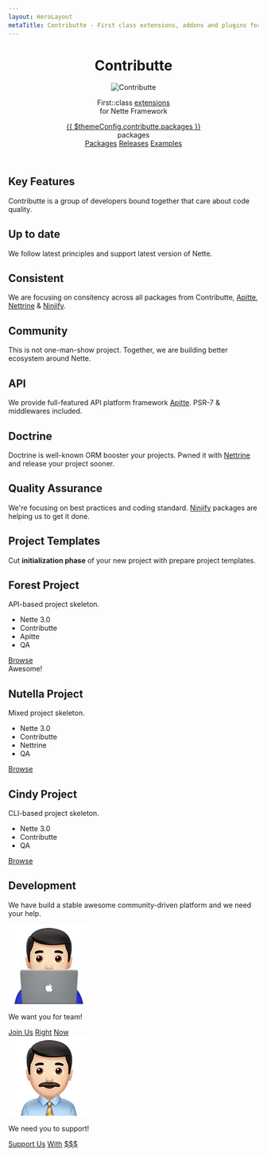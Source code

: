 ```yaml
---
layout: HeroLayout
metaTitle: Contributte - First class extensions, addons and plugins for Nette Framework. Planty of examples and tricks for Nette.
---
```


<header class="text-center pb-24">
  <h1 class="hidden">Contributte</h1>
  <div class="md:flex items-center">
    <div class="flex-grow-1">
      <img src="/contributte.png" class="m-auto" alt="Contributte" title="Contributte logo" width="150">
      <p class="text-4xl xl:text-5xl leading-12 text-gray-800 mt-6 font-black">
        First::class <a href="/packages/" class="font-black underline">extensions</a> <br>for Nette Framework
      </p>
    </div>
    <div class="flex-grow-0 min-w-40 mr-0 ml-auto flex flex-col leading-tight my-8 md:my-0">
      <div class="shadow-lg rounded-lg">
        <div class="p-6 bg-blue-600 rounded-t-lg text-white">
          <div class="text-8xl"><a href="/packages/">{{ $themeConfig.contributte.packages }}</a></div>
          <div class="text-2xl font-bold">packages</div>
        </div>
        <div class="p-4 bg-white rounded-b-lg">
          <a href="/packages/" class="underline text-blue-600 font-bold py-2 px-4">Packages</a>
          <a href="/releases.html" class="underline text-blue-600 font-bold py-2 px-4">Releases</a>
          <a href="/examples.html" class="underline text-blue-600 font-bold py-2 px-4">Examples</a>
        </div>
      </div>
    </div>
  </div>
</header>

<section>
  <div class="container max-w-full mx-auto py-24">
    <h1 class="text-center text-4xl text-black font-medium leading-snug tracking-wider">
      Key Features
    </h1>
    <p class="text-center text-lg text-gray-700 mt-2 px-6">
      Contributte is a group of developers bound together that care about code quality.
    </p>
    <div class="h-1 mx-auto bg-blue-600 w-24 opacity-75 mt-4 rounded"></div>
    <div class="mt-12 flex flex-wrap">
      <div class="md:w-1/3 sm:w-100 px-4 pb-6">
        <h2 class="text-2xl font-medium">Up to date</h2>
        <p>We follow latest principles and support latest version of Nette.</p>
      </div>
      <div class="md:w-1/3 sm:w-100 px-4 pb-6">
        <h2 class="text-2xl font-medium">Consistent</h2>
        <p>We are focusing on consitency across all packages from Contributte, <a class="underline" href="/apitte/">Apitte</a>, <a class="underline" href="/nettrine/">Nettrine</a> & <a class="underline" href="/ninjify/">Ninjify</a>.</p>
      </div>
      <div class="md:w-1/3 sm:w-100 px-4 pb-6">
        <h2 class="text-2xl font-medium">Community</h2>
        <p>This is not one-man-show project. Together, we are building better ecosystem around Nette.</p>
      </div>
      <div class="md:w-1/3 sm:w-100 px-4 pb-6">
        <h2 class="text-2xl font-medium">API</h2>
        <p>We provide full-featured API platform framework <a class="underline" href="/apitte/">Apitte</a>. PSR-7 & middlewares included.</p>
      </div>
      <div class="md:w-1/3 sm:w-100 px-4 pb-6">
        <h2 class="text-2xl font-medium">Doctrine</h2>
        <p>Doctrine is well-known ORM booster your projects. Pwned it with <a class="underline" href="/nettrine/">Nettrine</a> and release your project sooner.</p>
      </div>
      <div class="md:w-1/3 sm:w-100 px-4 pb-6">
        <h2 class="text-2xl font-medium">Quality Assurance</h2>
        <p>We're focusing on best practices and coding standard. <a class="underline" href="/ninjify/">Ninjify</a> packages are helping us to get it done. </p>
      </div>
    </div>
  </div>
</section>

<section>
  <div class="container max-w-full mx-auto py-24">
    <h1 class="text-center text-4xl text-black font-medium leading-snug tracking-wider">
      Project Templates
    </h1>
    <p class="text-center text-lg text-gray-700 mt-2 px-6">
      Cut <strong>initialization phase</strong> of your new project with prepare project templates.
    </p>
    <div class="h-1 mx-auto bg-blue-600 w-24 opacity-75 mt-4 rounded"></div>
    <div class="max-w-full md:max-w-6xl mx-auto my-3 md:px-8">
      <div class="relative block flex flex-col md:flex-row items-center">
        <div class="w-11/12 max-w-sm sm:w-3/5 lg:w-1/3 sm:my-5 my-8 relative z-0 rounded-lg shadow-lg md:-mr-4">
          <div class="bg-white text-black rounded-lg shadow-inner shadow-lg overflow-hidden">
            <div class="block text-left text-sm sm:text-md max-w-sm mx-auto mt-2 text-black px-8 lg:px-6">
              <h1 class="text-lg font-medium p-3 pb-0 text-center tracking-wide">
                Forest Project
              </h1>
              <p class="text-center pt-2 pb-6">API-based project skeleton.</p>
            </div>
            <div class="flex flex-wrap mt-3 px-6">
              <ul>
                <li class="flex items-center">
                  <div class=" rounded-full p-2 fill-current text-green-700">
                    <svg-circle />
                  </div>
                  <span class="text-gray-700 text-lg ml-3">Nette 3.0</span>
                </li>
                <li class="flex items-center">
                  <div class=" rounded-full p-2 fill-current text-green-700">
                    <svg-circle />
                  </div>
                  <span class="text-gray-700 text-lg ml-3">Contributte</span>
                </li>
                <li class="flex items-center">
                  <div class=" rounded-full p-2 fill-current text-green-700">
                    <svg-circle />
                  </div>
                  <span class="text-gray-700 text-lg ml-3">Apitte</span>
                </li>
                <li class="flex items-center">
                  <div class=" rounded-full p-2 fill-current text-green-700">
                    <svg-circle />
                  </div>
                  <span class="text-gray-700 text-lg ml-3">QA</span>
                </li>
              </ul>
            </div>
            <div class="block flex items-center p-8  uppercase">
              <a href="https://github.com/planette/forest-project" class="mt-3 text-lg text-center font-semibold bg-blue-800 w-full text-white rounded-lg px-6 py-3 block shadow-xl hover:bg-blue-700">
                Browse
              </a>
            </div>
          </div>
        </div>
        <div class="w-full max-w-md sm:w-2/3 lg:w-1/3 sm:my-5 my-8 relative z-10 bg-white rounded-lg shadow-lg">
          <div class="text-sm leading-none rounded-t-lg bg-gray-200 text-black font-semibold uppercase py-4 text-center tracking-wide">
            Awesome!
          </div>
          <div class="block text-left text-sm sm:text-md max-w-sm mx-auto mt-2 text-black px-8 lg:px-6">
            <h1 class="text-lg font-medium p-3 pb-0 text-center tracking-wide">
              Nutella Project
            </h1>
            <p class="text-center pt-2 pb-6">Mixed project skeleton.</p>
          </div>
          <div class="flex pl-12 justify-start sm:justify-start mt-3">
            <ul>
              <li class="flex items-center">
                <div class=" rounded-full p-2 fill-current text-green-700">
                  <svg-circle />
                </div>
                <span class="text-gray-700 text-lg ml-3">Nette 3.0</span>
              </li>
              <li class="flex items-center">
                <div class=" rounded-full p-2 fill-current text-green-700">
                  <svg-circle />
                </div>
                <span class="text-gray-700 text-lg ml-3">Contributte</span>
              </li>
              <li class="flex items-center">
                <div class=" rounded-full p-2 fill-current text-green-700">
                  <svg-circle />
                </div>
                <span class="text-gray-700 text-lg ml-3">Nettrine</span>
              </li>
              <li class="flex items-center">
                <div class=" rounded-full p-2 fill-current text-green-700">
                  <svg-circle />
                </div>
                <span class="text-gray-700 text-lg ml-3">QA</span>
              </li>
            </ul>
          </div>
          <div class="block flex items-center p-8  uppercase">
            <a href="https://github.com/planette/nutella-project" class="mt-3 text-lg text-center font-semibold bg-blue-800 w-full text-white rounded-lg px-6 py-3 block shadow-xl hover:bg-blue-700">
              Browse
            </a>
          </div>
        </div>
        <div class="w-11/12 max-w-sm sm:w-3/5 lg:w-1/3 sm:my-5 my-8 relative z-0 rounded-lg shadow-lg md:-ml-4">
          <div class="bg-white text-black rounded-lg shadow-inner shadow-lg overflow-hidden">
            <div class="block text-left text-sm sm:text-md max-w-sm mx-auto mt-2 text-black px-8 lg:px-6">
              <h1 class="text-lg font-medium p-3 pb-0 text-center tracking-wide">
                Cindy Project
              </h1>
              <p class="text-center pt-2 pb-6">CLI-based project skeleton.</p>
            </div>
            <div class="flex flex-wrap mt-3 px-6">
              <ul>
                <li class="flex items-center">
                  <div class=" rounded-full p-2 fill-current text-green-700">
                    <svg-circle/>
                  </div>
                  <span class="text-gray-700 text-lg ml-3">Nette 3.0</span>
                </li>
                <li class="flex items-center">
                  <div class=" rounded-full p-2 fill-current text-green-700">
                    <svg-circle/>
                  </div>
                  <span class="text-gray-700 text-lg ml-3">Contributte</span>
                </li>
                <li class="flex items-center">
                  <div class=" rounded-full p-2 fill-current text-green-700">
                    <svg-circle />
                  </div>
                  <span class="text-gray-700 text-lg ml-3">QA</span>
                </li>
              </ul>
            </div>
            <div class="block flex items-center p-8  uppercase">
              <a href="https://github.com/planette/cindy-project" class="mt-3 text-lg text-center font-semibold bg-blue-800 w-full text-white rounded-lg px-6 py-3 block shadow-xl hover:bg-blue-700">
                Browse
              </a>
            </div>
          </div>
        </div>
      </div>
    </div>
  </div>
</section>

<section>
  <div class="container max-w-full mx-auto py-24">
    <h1 class="text-center text-4xl text-black font-medium leading-snug tracking-wider">
      Development
    </h1>
    <p class="text-center text-lg text-gray-700 mt-2 px-6">
      We have build a stable awesome community-driven platform and we need your help.
    </p>
    <div class="h-1 mx-auto bg-blue-600 w-24 opacity-75 mt-4 rounded"></div>
    <div class="flex my-12 justify-center">
      <div class="max-w-sm bg-white shadow-lg rounded-lg overflow-hidden mx-4 my-2">
        <div class="sm:flex sm:items-center px-6 py-4">
          <img class="block mx-auto sm:mx-0 sm:flex-shrink-0 h-16" src="https://raw.githubusercontent.com/iamcal/emoji-data/master/img-apple-160/1f468-1f3fb-200d-1f4bb.png" />
          <div class="mt-4 sm:mt-0 sm:ml-4 text-center sm:text-left">
            <p class="text-xl font-bold leading-tight">We want you for team!</p>
            <div class="mt-4">
              <a href="/about.html" class="text-blue-600 hover:text-white hover:bg-blue-600 border border-blue-600 text-xs font-semibold rounded-full px-4 py-1 leading-normal">Join Us</a>
              <a href="/about.html" class="text-blue-600 hover:text-white hover:bg-blue-600 border border-blue-600 text-xs font-semibold rounded-full px-4 py-1 leading-normal">Right</a>
              <a href="/about.html" class="text-blue-600 hover:text-white hover:bg-blue-600 border border-blue-600 text-xs font-semibold rounded-full px-4 py-1 leading-normal">Now</a>
            </div>
          </div>
        </div>
      </div>
      <div class="max-w-sm bg-white shadow-lg rounded-lg overflow-hidden mx-4 my-2">
        <div class="sm:flex sm:items-center px-6 py-4">
          <img class="block mx-auto sm:mx-0 sm:flex-shrink-0 h-16" src="https://raw.githubusercontent.com/iamcal/emoji-data/master/img-apple-160/1f468-1f3fb-200d-1f4bc.png" />
          <div class="mt-4 sm:mt-0 sm:ml-4 text-center sm:text-left">
            <p class="text-xl font-bold leading-tight">We need you to support!</p>
            <div class="mt-4">
              <a href="/partners.html" class="text-blue-600 hover:text-white hover:bg-blue-600 border border-blue-600 text-xs font-semibold rounded-full px-4 py-1 leading-normal">Support Us</a>
              <a href="/partners.html" class="text-blue-600 hover:text-white hover:bg-blue-600 border border-blue-600 text-xs font-semibold rounded-full px-4 py-1 leading-normal">With</a>
              <a href="/partners.html" class="text-blue-600 hover:text-white hover:bg-blue-600 border border-blue-600 text-xs font-semibold rounded-full px-4 py-1 leading-normal">$$$</a>
            </div>
          </div>
        </div>
      </div>
    </div>
  </div>
</section>
